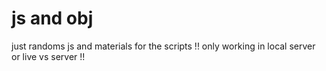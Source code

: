 # js and obj
 just randoms js and materials for the scripts !! only working in local server or live vs server !!
